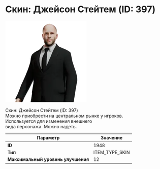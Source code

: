 # Скин: Джейсон Стейтем (ID: 397)

![Item Image](../img/1948.webp?raw=true)

Скин: Джейсон Стейтем (ID: 397)<br>Можно приобрести на центральном рынке у игроков.<br>Используется для изменения внешнего<br>вида персонажа. Можно надеть.


| Параметр | Значение |
|----------|----------|
| **ID** | 1948 |
| **Тип** | ITEM_TYPE_SKIN |
| **Максимальный уровень улучшения** | 12 |

